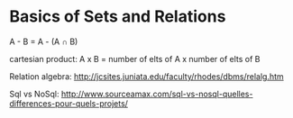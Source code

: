 Basics of Sets and Relations
============================

A - B = A - (A ∩ B)

cartesian product:
A x B = number of elts of A x number of elts of B

Relation algebra:
http://jcsites.juniata.edu/faculty/rhodes/dbms/relalg.htm

Sql vs NoSql:
http://www.sourceamax.com/sql-vs-nosql-quelles-differences-pour-quels-projets/
